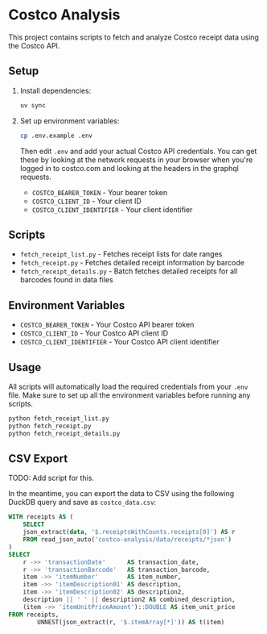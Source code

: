 # Costco Analysis

This project contains scripts to fetch and analyze Costco receipt data using the Costco API.

## Setup

1. Install dependencies:

   ```bash
   uv sync
   ```

2. Set up environment variables:

   ```bash
   cp .env.example .env
   ```

   Then edit `.env` and add your actual Costco API credentials. You can get these by looking at the network requests in your browser when you're logged in to costco.com and looking at the headers in the graphql requests.

   - `COSTCO_BEARER_TOKEN` - Your bearer token
   - `COSTCO_CLIENT_ID` - Your client ID
   - `COSTCO_CLIENT_IDENTIFIER` - Your client identifier

## Scripts

- `fetch_receipt_list.py` - Fetches receipt lists for date ranges
- `fetch_receipt.py` - Fetches detailed receipt information by barcode
- `fetch_receipt_details.py` - Batch fetches detailed receipts for all barcodes found in data files

## Environment Variables

- `COSTCO_BEARER_TOKEN` - Your Costco API bearer token
- `COSTCO_CLIENT_ID` - Your Costco API client ID
- `COSTCO_CLIENT_IDENTIFIER` - Your Costco API client identifier

## Usage

All scripts will automatically load the required credentials from your `.env` file. Make sure to set up all the environment variables before running any scripts.

```bash
python fetch_receipt_list.py
python fetch_receipt.py
python fetch_receipt_details.py
```

## CSV Export

TODO: Add script for this.

In the meantime, you can export the data to CSV using the following DuckDB query and save as `costco_data.csv`:

```sql
WITH receipts AS (
    SELECT
    json_extract(data, '$.receiptsWithCounts.receipts[0]') AS r
    FROM read_json_auto('costco-analysis/data/receipts/*json')
)
SELECT
    r ->> 'transactionDate'      AS transaction_date,
    r ->> 'transactionBarcode'   AS transaction_barcode,
    item ->> 'itemNumber'        AS item_number,
    item ->> 'itemDescription01' AS description,
    item ->> 'itemDescription02' AS description2,
    description || ' ' || description2 AS combined_description,
    (item ->> 'itemUnitPriceAmount')::DOUBLE AS item_unit_price
FROM receipts,
        UNNEST(json_extract(r, '$.itemArray[*]')) AS t(item)
```
